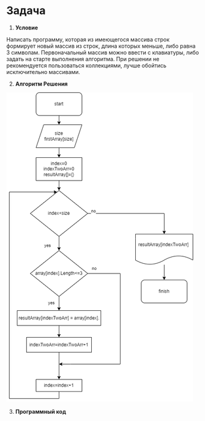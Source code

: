 # Задача #
1. __Условие__

Написать программу, которая из имеющегося массива строк формирует новый массив из строк, длина которых меньше, либо равна 3 символам. Первоначальный массив можно ввести с клавиатуры, либо задать на старте выполнения алгоритма. При решении не рекомендуется пользоваться коллекциями, лучше обойтись исключительно массивами.

2. __Алгоритм Решения__

![Картинка](diagram.png)

3. __Программный код__ 

```c#
 